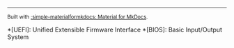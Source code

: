-------
<small>Built with [:simple-materialformkdocs: Material for MkDocs](https://squidfunk.github.io/mkdocs-material).</small>


*[UEFI]: Unified Extensible Firmware Interface
*[BIOS]: Basic Input/Output System

